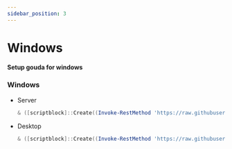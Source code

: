 ```yaml
---
sidebar_position: 3
---
```

# Windows

**Setup gouda for windows**


### Windows

* Server
    ```powershell
    & ([scriptblock]::Create((Invoke-RestMethod 'https://raw.githubusercontent.com/RA341/gouda/refs/heads/main/install/install.ps1'))) 'server'
    ```

* Desktop
    ```powershell
    & ([scriptblock]::Create((Invoke-RestMethod 'https://raw.githubusercontent.com/RA341/gouda/refs/heads/main/install/install.ps1'))) 'desktop'
    ```
